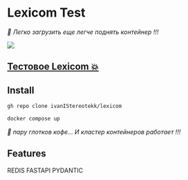# Lexicom Test


_👀 Легко загрузить еще легче поднять контейнер !!!_

[![](misc/demo.gif)](https://mkosir.github.io/react-parallax-tilt/?path=/story/react-parallax-tilt--glare-effect)

## [Тестовое Lexicom 💥](https://github.com/ivanIStereotekk/lexicom.git)

## Install

```bash
gh repo clone ivanIStereotekk/lexicom
```

```bash
docker compose up
```

_👀 пару глотков кофе... И кластер контейнеров работает !!!_

## Features

REDIS
FASTAPI
PYDANTIC


